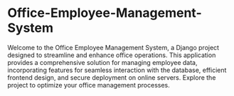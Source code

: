 # Office-Employee-Management-System

Welcome to the Office Employee Management System, a Django project designed to streamline and enhance office operations. This application provides a comprehensive solution for managing employee data, incorporating features for seamless interaction with the database, efficient frontend design, and secure deployment on online servers. Explore the project to optimize your office management processes.
